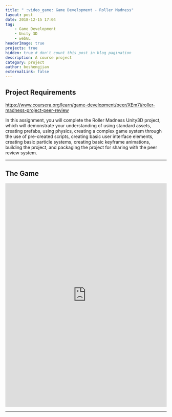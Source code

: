 ```yaml
---
title: " :video_game: Game Development - Roller Madness"
layout: post
date: 2018-12-15 17:04
tag: 
    - Game Development
    - Unity 3D
    - webGL  
headerImage: true
projects: true
hidden: true # don't count this post in blog pagination
description: A course project 
category: project
author: boshengjian
externalLink: false
---
```


## Project Requirements

https://www.coursera.org/learn/game-development/peer/XEm7j/roller-madness-project-peer-review

In this assignment, you will complete the Roller Madness Unity3D project, which will demonstrate your understanding of using standard assets, creating prefabs, using physics, creating a complex game system through the use of pre-created scripts, creating basic user interface elements, creating basic particle systems, creating basic keyframe animations, building the project, and packaging the project for sharing with the peer review system.


---

## The Game

<iframe width="100%" height="700" src="https://bsjian.github.io/RollerMadness/" frameborder="0" allowfullscreen><p>Your browser does not support iframes.</p></iframe>


---

